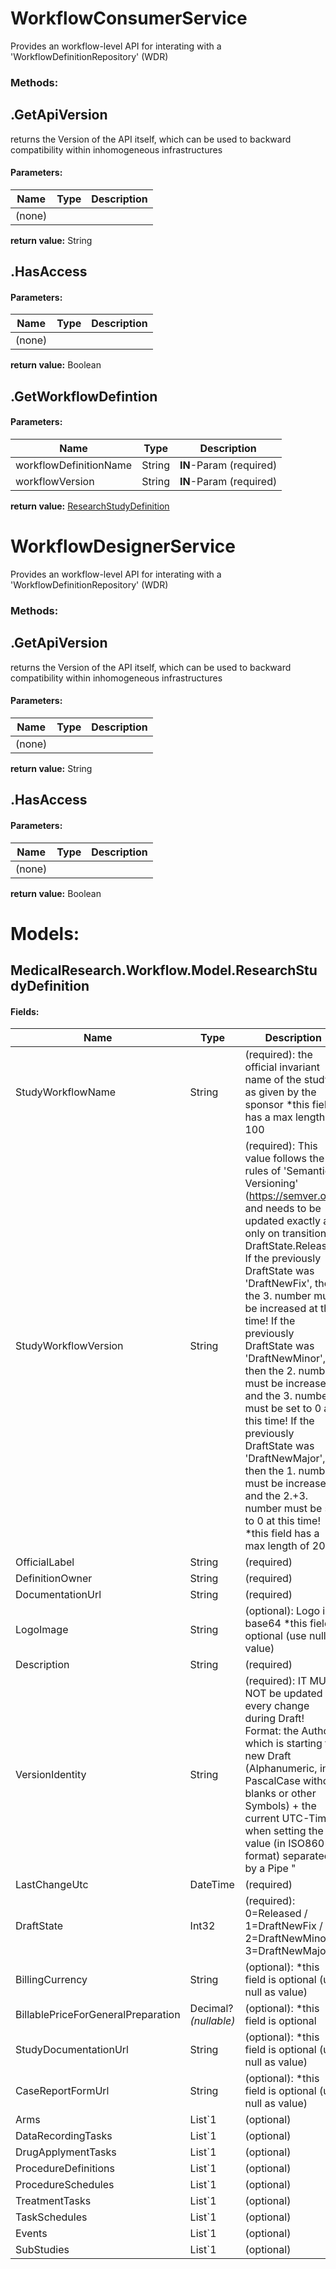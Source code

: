 ﻿# WorkflowConsumerService
Provides an workflow-level API for interating with a  'WorkflowDefinitionRepository' (WDR)

### Methods:



## .GetApiVersion
returns the Version of the API itself, which can be used to
backward compatibility within inhomogeneous infrastructures
#### Parameters:
|Name|Type|Description|
|----|----|-----------|
|(none)|||
**return value:** String



## .HasAccess
#### Parameters:
|Name|Type|Description|
|----|----|-----------|
|(none)|||
**return value:** Boolean



## .GetWorkflowDefintion
#### Parameters:
|Name|Type|Description|
|----|----|-----------|
|workflowDefinitionName|String|**IN**-Param (required)|
|workflowVersion|String|**IN**-Param (required)|
**return value:** [ResearchStudyDefinition](#MedicalResearch.Workflow.Model.ResearchStudyDefinition)
# WorkflowDesignerService
Provides an workflow-level API for interating with a  'WorkflowDefinitionRepository' (WDR)

### Methods:



## .GetApiVersion
returns the Version of the API itself, which can be used to
backward compatibility within inhomogeneous infrastructures
#### Parameters:
|Name|Type|Description|
|----|----|-----------|
|(none)|||
**return value:** String



## .HasAccess
#### Parameters:
|Name|Type|Description|
|----|----|-----------|
|(none)|||
**return value:** Boolean



# Models:



## MedicalResearch.Workflow.Model.ResearchStudyDefinition
#### Fields:
|Name|Type|Description|
|----|----|-----------|
|StudyWorkflowName|String|(required): the official invariant name of the study as given by the sponsor *this field has a max length of 100|
|StudyWorkflowVersion|String|(required): This value follows the rules of 'Semantic Versioning' (https://semver.org) and needs to be updated exactly and only on transition to DraftState.Released! If the previously DraftState was 'DraftNewFix', then the 3. number must be increased at this time! If the previously DraftState was 'DraftNewMinor', then the 2. number must be increased, and the 3. number must be set to 0 at this time! If the previously DraftState was 'DraftNewMajor', then the 1. number must be increased, and the 2.+3. number must be set to 0 at this time! *this field has a max length of 20|
|OfficialLabel|String|(required)|
|DefinitionOwner|String|(required)|
|DocumentationUrl|String|(required)|
|LogoImage|String|(optional): Logo in base64 *this field is optional (use null as value)|
|Description|String|(required)|
|VersionIdentity|String|(required): IT MUST NOT be updated on every change during Draft! Format: the Author, which is starting the new Draft (Alphanumeric, in PascalCase without blanks or other Symbols) + the current UTC-Time when setting the value (in ISO8601 format) separated by a Pipe "|" Sample: "MaxMustermann|2020-06-15T13:45:30.0000000Z".|
|LastChangeUtc|DateTime|(required)|
|DraftState|Int32|(required): 0=Released / 1=DraftNewFix / 2=DraftNewMinor / 3=DraftNewMajor|
|BillingCurrency|String|(optional): *this field is optional (use null as value)|
|BillablePriceForGeneralPreparation|Decimal? *(nullable)*|(optional): *this field is optional|
|StudyDocumentationUrl|String|(optional): *this field is optional (use null as value)|
|CaseReportFormUrl|String|(optional): *this field is optional (use null as value)|
|Arms|List`1|(optional)|
|DataRecordingTasks|List`1|(optional)|
|DrugApplymentTasks|List`1|(optional)|
|ProcedureDefinitions|List`1|(optional)|
|ProcedureSchedules|List`1|(optional)|
|TreatmentTasks|List`1|(optional)|
|TaskSchedules|List`1|(optional)|
|Events|List`1|(optional)|
|SubStudies|List`1|(optional)|
